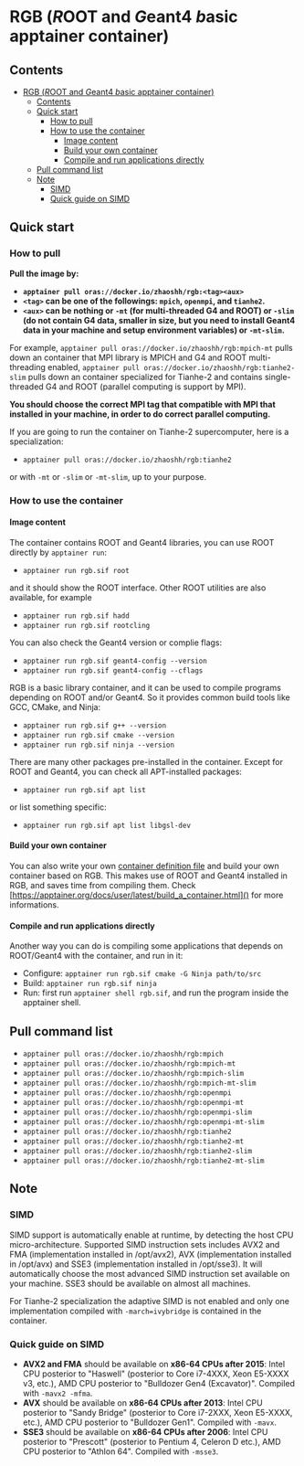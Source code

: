 # RGB (*R*OOT and *G*eant4 *b*asic apptainer container)

## Contents

- [RGB (*R*OOT and *G*eant4 *b*asic apptainer container)](#rgb-root-and-geant4-basic-apptainer-container)
  - [Contents](#contents)
  - [Quick start](#quick-start)
    - [How to pull](#how-to-pull)
    - [How to use the container](#how-to-use-the-container)
      - [Image content](#image-content)
      - [Build your own container](#build-your-own-container)
      - [Compile and run applications directly](#compile-and-run-applications-directly)
  - [Pull command list](#pull-command-list)
  - [Note](#note)
    - [SIMD](#simd)
    - [Quick guide on SIMD](#quick-guide-on-simd)

## Quick start

### How to pull

**Pull the image by:**

- **`apptainer pull oras://docker.io/zhaoshh/rgb:<tag><aux>`**
- **`<tag>` can be one of the followings: `mpich`, `openmpi`, and `tianhe2`.**
- **`<aux>` can be nothing or `-mt` (for multi-threaded G4 and ROOT) or `-slim` (do not contain G4 data, smaller in size, but you need to install Geant4 data in your machine and setup environment variables) or `-mt-slim`.**

For example, `apptainer pull oras://docker.io/zhaoshh/rgb:mpich-mt` pulls down an container that MPI library is MPICH and G4 and ROOT multi-threading enabled, `apptainer pull oras://docker.io/zhaoshh/rgb:tianhe2-slim` pulls down an container specialized for Tianhe-2 and contains single-threaded G4 and ROOT (parallel computing is support by MPI).

**You should choose the correct MPI tag that compatible with MPI that installed in your machine, in order to do correct parallel computing.** 

If you are going to run the container on Tianhe-2 supercomputer, here is a specialization:

- `apptainer pull oras://docker.io/zhaoshh/rgb:tianhe2`

or with `-mt` or `-slim` or `-mt-slim`, up to your purpose.

### How to use the container

#### Image content

The container contains ROOT and Geant4 libraries, you can use ROOT directly by `apptainer run`:

- `apptainer run rgb.sif root`

and it should show the ROOT interface. Other ROOT utilities are also available, for example

- `apptainer run rgb.sif hadd`
- `apptainer run rgb.sif rootcling`

You can also check the Geant4 version or complie flags:

- `apptainer run rgb.sif geant4-config --version`
- `apptainer run rgb.sif geant4-config --cflags`

RGB is a basic library container, and it can be used to compile programs depending on ROOT and/or Geant4.
So it provides common build tools like GCC, CMake, and Ninja:

- `apptainer run rgb.sif g++ --version`
- `apptainer run rgb.sif cmake --version`
- `apptainer run rgb.sif ninja --version`

There are many other packages pre-installed in the container.
Except for ROOT and Geant4, you can check all APT-installed packages:

- `apptainer run rgb.sif apt list`

or list something specific:

- `apptainer run rgb.sif apt list libgsl-dev`

#### Build your own container

You can also write your own [container definition file](https://apptainer.org/docs/user/latest/definition_files.html) and build your own container based on RGB.
This makes use of ROOT and Geant4 installed in RGB, and saves time from compiling them.
Check [https://apptainer.org/docs/user/latest/build_a_container.html]() for more informations.

#### Compile and run applications directly

Another way you can do is compiling some applications that depends on ROOT/Geant4 with the container, and run in it:

- Configure: `apptainer run rgb.sif cmake -G Ninja path/to/src`
- Build: `apptainer run rgb.sif ninja`
- Run: first run `apptainer shell rgb.sif`, and run the program inside the apptainer shell.

## Pull command list

- `apptainer pull oras://docker.io/zhaoshh/rgb:mpich`
- `apptainer pull oras://docker.io/zhaoshh/rgb:mpich-mt`
- `apptainer pull oras://docker.io/zhaoshh/rgb:mpich-slim`
- `apptainer pull oras://docker.io/zhaoshh/rgb:mpich-mt-slim`
- `apptainer pull oras://docker.io/zhaoshh/rgb:openmpi`
- `apptainer pull oras://docker.io/zhaoshh/rgb:openmpi-mt`
- `apptainer pull oras://docker.io/zhaoshh/rgb:openmpi-slim`
- `apptainer pull oras://docker.io/zhaoshh/rgb:openmpi-mt-slim`
- `apptainer pull oras://docker.io/zhaoshh/rgb:tianhe2`
- `apptainer pull oras://docker.io/zhaoshh/rgb:tianhe2-mt`
- `apptainer pull oras://docker.io/zhaoshh/rgb:tianhe2-slim`
- `apptainer pull oras://docker.io/zhaoshh/rgb:tianhe2-mt-slim`

## Note

### SIMD

SIMD support is automatically enable at runtime, by detecting the host CPU micro-architecture. Supported SIMD instruction sets includes AVX2 and FMA (implementation installed in /opt/avx2), AVX (implementation installed in /opt/avx) and SSE3 (implementation installed in /opt/sse3).
It will automatically choose the most advanced SIMD instruction set available on your machine. SSE3 should be available on almost all machines.

For Tianhe-2 specialization the adaptive SIMD is not enabled and only one implementation compiled with `-march=ivybridge` is contained in the container.

### Quick guide on SIMD

- **AVX2 and FMA** should be available on **x86-64 CPUs after 2015**: Intel CPU posterior to "Haswell" (posterior to Core i7-4XXX, Xeon E5-XXXX v3, etc.), AMD CPU posterior to "Bulldozer Gen4 (Excavator)". Compiled with `-mavx2 -mfma`.
- **AVX** should be available on **x86-64 CPUs after 2013**: Intel CPU posterior to "Sandy Bridge" (posterior to Core i7-2XXX, Xeon E5-XXXX, etc.), AMD CPU posterior to "Bulldozer Gen1". Compiled with `-mavx`.
- **SSE3** should be available on **x86-64 CPUs after 2006**: Intel CPU posterior to "Prescott" (posterior to Pentium 4, Celeron D etc.), AMD CPU posterior to "Athlon 64". Compiled with `-msse3`.
